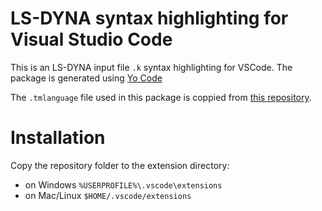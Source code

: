 # LS-DYNA syntax highlighting for Visual Studio Code
This is an LS-DYNA input file `.k` syntax highlighting for VSCode.
The package is generated using [Yo Code](https://code.visualstudio.com/docs/extensions/yocode)
 
The `.tmlanguage` file used in this package is coppied from [this repository](https://github.com/bendeaton/LS-DYNA-Sublime).  

# Installation

Copy the repository folder to the extension directory:
* on Windows `%USERPROFILE%\.vscode\extensions`
* on Mac/Linux `$HOME/.vscode/extensions`
